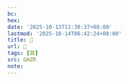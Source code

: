 ```yaml
---
bc:
hex:
date: '2025-10-13T11:30:37+08:00'
lastmod: '2025-10-14T06:42:24+08:00'
title: 󰦡
url: 󰦡
tags: [㼉]
src: GHZR
note:
---
```

